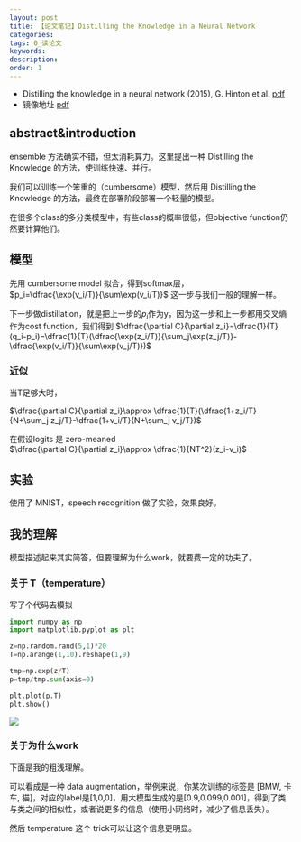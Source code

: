 ```yaml
---
layout: post
title: 【论文笔记】Distilling the Knowledge in a Neural Network
categories:
tags: 0_读论文
keywords:
description:
order: 1
---
```




- Distilling the knowledge in a neural network (2015), G. Hinton et al. [pdf](https://arxiv.org/pdf/1503.02531.pdf)
- 镜像地址 [pdf](/pictures_for_blog/papers/Understanding_Generalization_Transfer/Distilling%20the%20Knowledge%20in%20a%20Neural%20Network.pdf)

## abstract&introduction

ensemble 方法确实不错，但太消耗算力。这里提出一种 Distilling the Knowledge 的方法，使训练快速、并行。


我们可以训练一个笨重的（cumbersome）模型，然后用 Distilling the Knowledge  的方法，最终在部署阶段部署一个轻量的模型。

在很多个class的多分类模型中，有些class的概率很低，但objective function仍然要计算他们。

## 模型

先用 cumbersome model 拟合，得到softmax层，  
$p_i=\dfrac{\exp(v_i/T)}{\sum\exp(v_i/T)}$
这一步与我们一般的理解一样。

下一步做distillation，就是把上一步的$p_i$作为y，因为这一步和上一步都用交叉熵作为cost function，我们得到
$\dfrac{\partial C}{\partial z_i}=\dfrac{1}{T}(q_i-p_i)=\dfrac{1}{T}(\dfrac{\exp(z_i/T)}{\sum_j\exp(z_j/T)}-\dfrac{\exp(v_i/T)}{\sum\exp(v_j/T)})$

### 近似

当T足够大时，

$\dfrac{\partial C}{\partial z_i}\approx \dfrac{1}{T}(\dfrac{1+z_i/T}{N+\sum_j z_j/T}-\dfrac{1+v_i/T}{N+\sum_j v_j/T})$

在假设logits 是 zero-meaned  
$\dfrac{\partial C}{\partial z_i}\approx \dfrac{1}{NT^2}(z_i-v_i)$

## 实验
使用了 MNIST，speech recognition 做了实验，效果良好。

## 我的理解
模型描述起来其实简答，但要理解为什么work，就要费一定的功夫了。  

### 关于 T（temperature）
写了个代码去模拟
```python
import numpy as np
import matplotlib.pyplot as plt

z=np.random.rand(5,1)*20
T=np.arange(1,10).reshape(1,9)

tmp=np.exp(z/T)
p=tmp/tmp.sum(axis=0)

plt.plot(p.T)
plt.show()
```
![](/pictures_for_blog/papers/distillation.png)

### 关于为什么work
下面是我的粗浅理解。

可以看成是一种 data augmentation，举例来说，你某次训练的标签是 [BMW, 卡车, 猫]，对应的label是[1,0,0]，用大模型生成的是[0.9,0.099,0.001]，得到了类与类之间的相似性，或者说更多的信息（使用小网络时，减少了信息丢失）。

然后 temperature 这个 trick可以让这个信息更明显。
